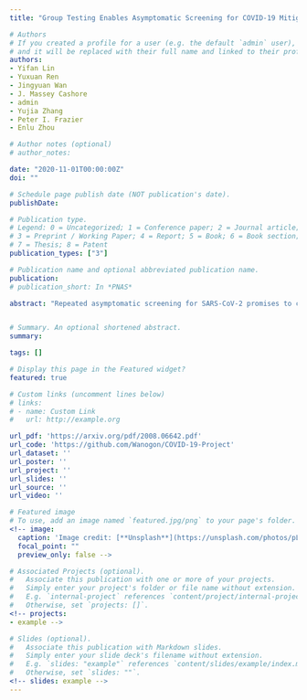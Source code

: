 ```yaml
---
title: "Group Testing Enables Asymptomatic Screening for COVID-19 Mitigation: Feasibility and Optimal Pool Size Selection with Dilution Effects"

# Authors
# If you created a profile for a user (e.g. the default `admin` user), write the username (folder name) here
# and it will be replaced with their full name and linked to their profile.
authors:
- Yifan Lin
- Yuxuan Ren
- Jingyuan Wan
- J. Massey Cashore
- admin
- Yujia Zhang
- Peter I. Frazier
- Enlu Zhou

# Author notes (optional)
# author_notes:

date: "2020-11-01T00:00:00Z"
doi: ""

# Schedule page publish date (NOT publication's date).
publishDate:

# Publication type.
# Legend: 0 = Uncategorized; 1 = Conference paper; 2 = Journal article;
# 3 = Preprint / Working Paper; 4 = Report; 5 = Book; 6 = Book section;
# 7 = Thesis; 8 = Patent
publication_types: ["3"]

# Publication name and optional abbreviated publication name.
publication: 
# publication_short: In *PNAS*

abstract: "Repeated asymptomatic screening for SARS-CoV-2 promises to control spread of the virus but would require too many resources to implement at scale. Group testing is promising for screening more people with fewer test resources: multiple samples tested together in one pool can be excluded with one negative test result. Existing approaches to group testing design for SARS-CoV-2 asymptomatic screening, however, do not consider dilution effects: that false negatives become more common with larger pools. As a consequence, they may recommend pool sizes that are too large or misestimate the benefits of screening. Modeling dilution effects, we derive closed-form expressions for the expected number of tests and false negative/positives per person screened under two popular group testing methods: the linear and square array methods. We find that test error correlation induced by a common viral load across an individual's samples results in many fewer false negatives than would be expected from less realistic but more widely assumed independent errors. This insight also suggests that false positives can be controlled through repeated tests without significantly increasing false negatives. Using these closed-form expressions to trace a Pareto frontier over error rates and tests, we design testing protocols for repeated asymptomatic screening of a large population. We minimize disease prevalence by optimizing a time-varying pool sizes and screening frequency constrained by daily test capacity and a false positive limit. This provides a testing protocol practitioners can use for mitigating COVID-19. In a case study, we demonstrate the effectiveness of this methodology in controlling spread."


# Summary. An optional shortened abstract.
summary:

tags: []

# Display this page in the Featured widget?
featured: true

# Custom links (uncomment lines below)
# links:
# - name: Custom Link
#   url: http://example.org

url_pdf: 'https://arxiv.org/pdf/2008.06642.pdf'
url_code: 'https://github.com/Wanogon/COVID-19-Project'
url_dataset: ''
url_poster: ''
url_project: ''
url_slides: ''
url_source: ''
url_video: ''

# Featured image
# To use, add an image named `featured.jpg/png` to your page's folder.
<!-- image:
  caption: 'Image credit: [**Unsplash**](https://unsplash.com/photos/pLCdAaMFLTE)'
  focal_point: ""
  preview_only: false -->

# Associated Projects (optional).
#   Associate this publication with one or more of your projects.
#   Simply enter your project's folder or file name without extension.
#   E.g. `internal-project` references `content/project/internal-project/index.md`.
#   Otherwise, set `projects: []`.
<!-- projects:
- example -->

# Slides (optional).
#   Associate this publication with Markdown slides.
#   Simply enter your slide deck's filename without extension.
#   E.g. `slides: "example"` references `content/slides/example/index.md`.
#   Otherwise, set `slides: ""`.
<!-- slides: example -->
---
```


<!-- {{% callout note %}}
Click the *Cite* button above to demo the feature to enable visitors to import publication metadata into their reference management software.
{{% /callout %}} -->

<!-- {{% callout note %}}
Create your slides in Markdown - click the *Slides* button to check out the example.
{{% /callout %}} -->

<!-- Supplementary notes can be added here, including [code, math, and images](https://wowchemy.com/docs/writing-markdown-latex/). -->

